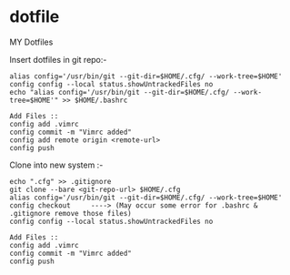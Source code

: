 # dotfile
MY Dotfiles

Insert dotfiles in git repo:-
``` git init --bare $HOME/.cfg
alias config='/usr/bin/git --git-dir=$HOME/.cfg/ --work-tree=$HOME'
config config --local status.showUntrackedFiles no
echo "alias config='/usr/bin/git --git-dir=$HOME/.cfg/ --work-tree=$HOME'" >> $HOME/.bashrc

Add Files ::
config add .vimrc
config commit -m "Vimrc added"
config add remote origin <remote-url>
config push
```
Clone into new system :-
``` alias config='/usr/bin/git --git-dir=$HOME/.cfg/ --work-tree=$HOME'
echo ".cfg" >> .gitignore
git clone --bare <git-repo-url> $HOME/.cfg
alias config='/usr/bin/git --git-dir=$HOME/.cfg/ --work-tree=$HOME'
config checkout     ----> (May occur some error for .bashrc & .gitignore remove those files)
config config --local status.showUntrackedFiles no

Add Files ::
config add .vimrc
config commit -m "Vimrc added"
config push
